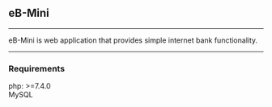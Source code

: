 ## eB-Mini

---

eB-Mini is web application that provides simple internet bank functionality.

---

### Requirements

php: >=7.4.0
<br>
MySQL



